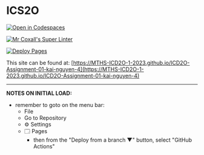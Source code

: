 # ICS2O

[![Open in Codespaces](https://classroom.github.com/assets/launch-codespace-7f7980b617ed060a017424585567c406b6ee15c891e84e1186181d67ecf80aa0.svg)](https://classroom.github.com/open-in-codespaces?assignment_repo_id=14041339)

[![Mr Coxall's Super Linter](https://github.com/MTHS-ICD2O-1-2023/ICD2O-Assignment-01-kai-nguyen-4/workflows/Mr%20Coxall's%20Super%20Linter/badge.svg)](https://github.com/MTHS-ICD2O-1-2023/ICD2O-Assignment-01-kai-nguyen-4/actions)

[![Deploy Pages](https://github.com/MTHS-ICD2O-1-2023/ICD2O-Assignment-01-kai-nguyen-4/workflows/Deploy%20Pages/badge.svg)](https://github.com/MTHS-ICD2O-1-2023/ICD2O-Assignment-01-kai-nguyen-4/actions)

This site can be found at: [https://MTHS-ICD2O-1-2023.github.io/ICD2O-Assignment-01-kai-nguyen-4](https://MTHS-ICD2O-1-2023.github.io/ICD2O-Assignment-01-kai-nguyen-4)

---

**NOTES ON INITIAL LOAD:**
- remember to goto on the menu bar:
  - File
  - Go to Repository
  - ⚙ Settings
  - 🗔 Pages
    - then from the "Deploy from a branch ▼" button, select "GitHub Actions"

